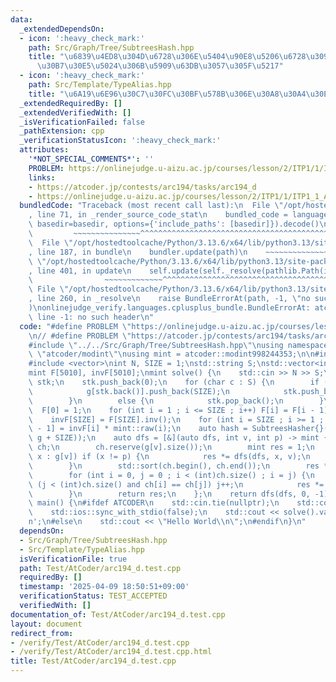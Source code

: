 ```yaml
---
data:
  _extendedDependsOn:
  - icon: ':heavy_check_mark:'
    path: Src/Graph/Tree/SubtreesHash.hpp
    title: "\u6839\u4ED8\u304D\u6728\u306E\u5404\u90E8\u5206\u6728\u3092\u30CF\u30C3\
      \u30B7\u30E5\u5024\u306B\u5909\u63DB\u3057\u305F\u5217"
  - icon: ':heavy_check_mark:'
    path: Src/Template/TypeAlias.hpp
    title: "\u6A19\u6E96\u30C7\u30FC\u30BF\u578B\u306E\u30A8\u30A4\u30EA\u30A2\u30B9"
  _extendedRequiredBy: []
  _extendedVerifiedWith: []
  _isVerificationFailed: false
  _pathExtension: cpp
  _verificationStatusIcon: ':heavy_check_mark:'
  attributes:
    '*NOT_SPECIAL_COMMENTS*': ''
    PROBLEM: https://onlinejudge.u-aizu.ac.jp/courses/lesson/2/ITP1/1/ITP1_1_A
    links:
    - https://atcoder.jp/contests/arc194/tasks/arc194_d
    - https://onlinejudge.u-aizu.ac.jp/courses/lesson/2/ITP1/1/ITP1_1_A
  bundledCode: "Traceback (most recent call last):\n  File \"/opt/hostedtoolcache/Python/3.13.6/x64/lib/python3.13/site-packages/onlinejudge_verify/documentation/build.py\"\
    , line 71, in _render_source_code_stat\n    bundled_code = language.bundle(stat.path,\
    \ basedir=basedir, options={'include_paths': [basedir]}).decode()\n          \
    \         ~~~~~~~~~~~~~~~^^^^^^^^^^^^^^^^^^^^^^^^^^^^^^^^^^^^^^^^^^^^^^^^^^^^^^^^^^^^^^^^^^\n\
    \  File \"/opt/hostedtoolcache/Python/3.13.6/x64/lib/python3.13/site-packages/onlinejudge_verify/languages/cplusplus.py\"\
    , line 187, in bundle\n    bundler.update(path)\n    ~~~~~~~~~~~~~~^^^^^^\n  File\
    \ \"/opt/hostedtoolcache/Python/3.13.6/x64/lib/python3.13/site-packages/onlinejudge_verify/languages/cplusplus_bundle.py\"\
    , line 401, in update\n    self.update(self._resolve(pathlib.Path(included), included_from=path))\n\
    \                ~~~~~~~~~~~~~^^^^^^^^^^^^^^^^^^^^^^^^^^^^^^^^^^^^^^^^^^^^\n \
    \ File \"/opt/hostedtoolcache/Python/3.13.6/x64/lib/python3.13/site-packages/onlinejudge_verify/languages/cplusplus_bundle.py\"\
    , line 260, in _resolve\n    raise BundleErrorAt(path, -1, \"no such header\"\
    )\nonlinejudge_verify.languages.cplusplus_bundle.BundleErrorAt: atcoder/modint:\
    \ line -1: no such header\n"
  code: "#define PROBLEM \"https://onlinejudge.u-aizu.ac.jp/courses/lesson/2/ITP1/1/ITP1_1_A\"\
    \n// #define PROBLEM \"https://atcoder.jp/contests/arc194/tasks/arc194_d\"\n\n\
    #include \"../../Src/Graph/Tree/SubtreesHash.hpp\"\nusing namespace zawa;\n#include\
    \ \"atcoder/modint\"\nusing mint = atcoder::modint998244353;\n\n#include <iostream>\n\
    #include <vector>\nint N, SIZE = 1;\nstd::string S;\nstd::vector<int> g[5010];\n\
    mint F[5010], invF[5010];\nmint solve() {\n    std::cin >> N >> S;\n    std::vector<int>\
    \ stk;\n    stk.push_back(0);\n    for (char c : S) {\n        if (c == '(') {\n\
    \            g[stk.back()].push_back(SIZE);\n            stk.push_back(SIZE++);\n\
    \        }\n        else {\n            stk.pop_back();\n        }\n    }\n  \
    \  F[0] = 1;\n    for (int i = 1 ; i <= SIZE ; i++) F[i] = F[i - 1] * mint::raw(i);\n\
    \    invF[SIZE] = F[SIZE].inv();\n    for (int i = SIZE ; i >= 1 ; i--) invF[i\
    \ - 1] = invF[i] * mint::raw(i);\n    auto hash = SubtreesHasher{}(std::vector(g,\
    \ g + SIZE));\n    auto dfs = [&](auto dfs, int v, int p) -> mint {\n        std::vector<int>\
    \ ch;\n        ch.reserve(g[v].size());\n        mint res = 1;\n        for (int\
    \ x : g[v]) if (x != p) {\n            res *= dfs(dfs, x, v);\n            ch.push_back(hash[x]);\n\
    \        }\n        std::sort(ch.begin(), ch.end());\n        res *= F[ch.size()];\n\
    \        for (int i = 0, j = 0 ; i < (int)ch.size() ; i = j) {\n            while\
    \ (j < (int)ch.size() and ch[i] == ch[j]) j++;\n            res *= invF[j - i];\n\
    \        }\n        return res;\n    };\n    return dfs(dfs, 0, -1);\n}\n\nint\
    \ main() {\n#ifdef ATCODER\n    std::cin.tie(nullptr);\n    std::cout.tie(nullptr);\n\
    \    std::ios::sync_with_stdio(false);\n    std::cout << solve().val() << '\\\
    n';\n#else\n    std::cout << \"Hello World\\n\";\n#endif\n}\n"
  dependsOn:
  - Src/Graph/Tree/SubtreesHash.hpp
  - Src/Template/TypeAlias.hpp
  isVerificationFile: true
  path: Test/AtCoder/arc194_d.test.cpp
  requiredBy: []
  timestamp: '2025-04-09 18:50:51+09:00'
  verificationStatus: TEST_ACCEPTED
  verifiedWith: []
documentation_of: Test/AtCoder/arc194_d.test.cpp
layout: document
redirect_from:
- /verify/Test/AtCoder/arc194_d.test.cpp
- /verify/Test/AtCoder/arc194_d.test.cpp.html
title: Test/AtCoder/arc194_d.test.cpp
---
```


